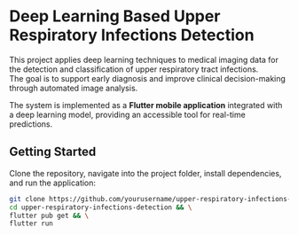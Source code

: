 # Deep Learning Based Upper Respiratory Infections Detection  

This project applies deep learning techniques to medical imaging data for the detection and classification of upper respiratory tract infections.  
The goal is to support early diagnosis and improve clinical decision-making through automated image analysis.  

The system is implemented as a **Flutter mobile application** integrated with a deep learning model, providing an accessible tool for real-time predictions.


## Getting Started  

Clone the repository, navigate into the project folder, install dependencies, and run the application:  

```bash
git clone https://github.com/yourusername/upper-respiratory-infections-detection.git && \
cd upper-respiratory-infections-detection && \
flutter pub get && \
flutter run
```
